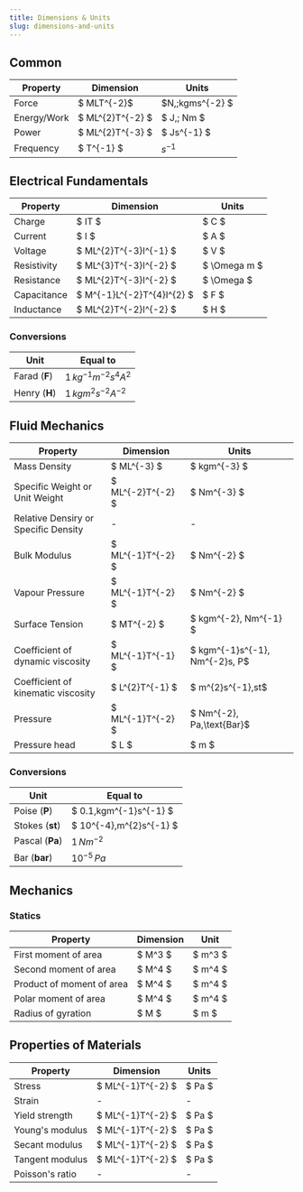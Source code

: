 ```yaml
---
title: Dimensions & Units
slug: dimensions-and-units
---
```


## Common

| Property    | Dimension        | Units            |
| ----------- | ---------------- | ---------------- |
| Force       | $ MLT^{-2}$      | $N,\;kgms^{-2} $ |
| Energy/Work | $ ML^{2}T^{-2} $ | $ J,\; Nm $      |
| Power       | $ ML^{2}T^{-3} $ | $ Js^{-1} $      |
| Frequency   | $ T^{-1} $       | $s^{-1}$         |

## Electrical Fundamentals

| Property    | Dimension                  | Units        |
| ----------- | -------------------------- | ------------ |
| Charge      | $ IT $                     | $ C $        |
| Current     | $ I $                      | $ A $        |
| Voltage     | $ ML^{2}T^{-3}I^{-1} $     | $ V $        |
| Resistivity | $ ML^{3}T^{-3}I^{-2} $     | $ \Omega m $ |
| Resistance  | $ ML^{2}T^{-3}I^{-2} $     | $ \Omega $   |
| Capacitance | $ M^{-1}L^{-2}T^{4}I^{2} $ | $ F $        |
| Inductance  | $ ML^{2}T^{-2}I^{-2} $     | $ H $        |

### Conversions

| Unit          | Equal to                 |
| ------------- | ------------------------ |
| Farad (**F**) | $1\,kg^{-1}m^{-2}s^4A^2$ |
| Henry (**H**) | $1\,kgm^2s^{-2}A^{-2}$   |

## Fluid Mechanics

| Property                             | Dimension         | Units                          |
| ------------------------------------ | ----------------- | ------------------------------ |
| Mass Density                         | $ ML^{-3} $       | $ kgm^{-3} $                   |
| Specific Weight or Unit Weight       | $ ML^{-2}T^{-2} $ | $ Nm^{-3} $                    |
| Relative Densiry or Specific Density | -                 | -                              |
| Bulk Modulus                         | $ ML^{-1}T^{-2} $ | $ Nm^{-2} $                    |
| Vapour Pressure                      | $ ML^{-1}T^{-2} $ | $ Nm^{-2} $                    |
| Surface Tension                      | $ MT^{-2} $       | $ kgm^{-2}, Nm^{-1} $          |
| Coefficient of dynamic viscosity     | $ ML^{-1}T^{-1} $ | $ kgm^{-1}s^{-1}, Nm^{-2}s, P$ |
| Coefficient of kinematic viscosity   | $ L^{2}T^{-1} $   | $ m^{2}s^{-1},st$              |
| Pressure                             | $ ML^{-1}T^{-2} $ | $ Nm^{-2}, Pa,\text{Bar}$      |
| Pressure head                        | $ L $             | $ m $                          |

### Conversions

| Unit            | Equal to                 |
| --------------- | ------------------------ |
| Poise (**P**)   | $ 0.1\,kgm^{-1}s^{-1} $  |
| Stokes (**st**) | $ 10^{-4}\,m^{2}s^{-1} $ |
| Pascal (**Pa**) | $1\,Nm^{-2}$             |
| Bar (**bar**)   | $10^{-5}\,Pa$            |

## Mechanics

### Statics

| Property                  | Dimension | Unit    |
| ------------------------- | --------- | ------- |
| First moment of area      | $ M^3 $   | $ m^3 $ |
| Second moment of area     | $ M^4 $   | $ m^4 $ |
| Product of moment of area | $ M^4 $   | $ m^4 $ |
| Polar moment of area      | $ M^4 $   | $ m^4 $ |
| Radius of gyration        | $ M $     | $ m $   |

## Properties of Materials

| Property        | Dimension         | Units  |
| --------------- | ----------------- | ------ |
| Stress          | $ ML^{-1}T^{-2} $ | $ Pa $ |
| Strain          | -                 | -      |
| Yield strength  | $ ML^{-1}T^{-2} $ | $ Pa $ |
| Young's modulus | $ ML^{-1}T^{-2} $ | $ Pa $ |
| Secant modulus  | $ ML^{-1}T^{-2} $ | $ Pa $ |
| Tangent modulus | $ ML^{-1}T^{-2} $ | $ Pa $ |
| Poisson's ratio | -                 | -      |
